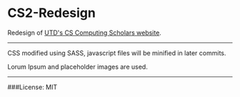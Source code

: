 # CS2-Redesign
Redesign of <a href="www.utdallas.edu/~ivor/ComputingScholars/">UTD's CS Computing Scholars website</a>.

---

CSS modified using SASS, javascript files will be minified in later commits.

Lorum Ipsum and placeholder images are used.

___

###License: MIT

